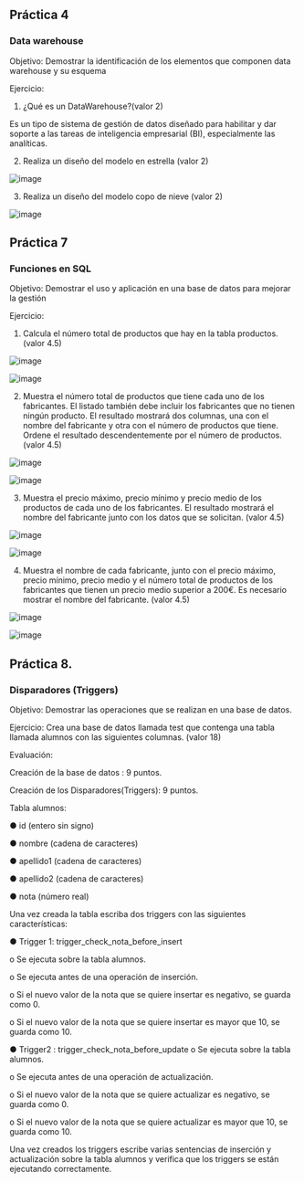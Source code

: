 
## Práctica 4
### Data warehouse

Objetivo: Demostrar la identificación de los elementos que componen data warehouse y
su esquema

Ejercicio:

1. ¿Qué es un DataWarehouse?(valor 2)

Es un tipo de sistema de gestión de datos diseñado para habilitar y dar soporte a las tareas de inteligencia empresarial (BI), especialmente las analíticas.

2. Realiza un diseño del modelo en estrella (valor 2)

![image](https://user-images.githubusercontent.com/99523872/171659243-4713f801-a4f8-455e-b0a0-0ba776f70902.png)


3. Realiza un diseño del modelo copo de nieve (valor 2)

![image](https://user-images.githubusercontent.com/99523872/171660017-01e87c64-b92b-48f1-9695-bf49d1031901.png)


## Práctica 7
### Funciones en SQL
Objetivo: Demostrar el uso y aplicación en una base de datos para mejorar la gestión

Ejercicio:

1. Calcula el número total de productos que hay en la tabla productos. (valor 4.5)

![image](https://user-images.githubusercontent.com/99523872/171661291-bcffef8c-5785-45d5-8a9e-502724f1f071.png)

![image](https://user-images.githubusercontent.com/99523872/171661379-02780419-ce99-4d30-b329-12629c017db7.png)

2. Muestra el número total de productos que tiene cada uno de los fabricantes. El listado
también debe incluir los fabricantes que no tienen ningún producto. El resultado
mostrará dos columnas, una con el nombre del fabricante y otra con el número de
productos que tiene. Ordene el resultado descendentemente por el número de
productos. (valor 4.5)

![image](https://user-images.githubusercontent.com/99523872/171666083-413627eb-44f8-4b24-823d-5b87a99ad2bc.png)

![image](https://user-images.githubusercontent.com/99523872/171666198-3145bd6e-ff28-4023-a4e9-b0a93f1e7e8d.png)

3. Muestra el precio máximo, precio mínimo y precio medio de los productos de cada
uno de los fabricantes. El resultado mostrará el nombre del fabricante junto con los
datos que se solicitan. (valor 4.5)

![image](https://user-images.githubusercontent.com/99523872/171671248-486c1d1d-e78b-414a-9ab6-b43d1995450d.png)

![image](https://user-images.githubusercontent.com/99523872/171671366-0d0f923d-5ccb-41a5-911d-e372c0cf8469.png)

4. Muestra el nombre de cada fabricante, junto con el precio máximo, precio mínimo,
precio medio y el número total de productos de los fabricantes que tienen un precio
medio superior a 200€. Es necesario mostrar el nombre del fabricante. (valor 4.5)

![image](https://user-images.githubusercontent.com/99523872/171886352-e1cc7075-464b-4585-acf0-b0f153b24b65.png)

![image](https://user-images.githubusercontent.com/99523872/171886078-f31625b9-f355-4567-9eef-fa40d225229d.png)

## Práctica 8.
### Disparadores (Triggers)

Objetivo: Demostrar las operaciones que se realizan en una base de datos.

Ejercicio: Crea una base de datos llamada test que contenga una tabla llamada
alumnos con las siguientes columnas. (valor 18)

Evaluación:

Creación de la base de datos : 9 puntos.

Creación de los Disparadores(Triggers): 9 puntos.

Tabla alumnos:

● id (entero sin signo)

● nombre (cadena de caracteres)

● apellido1 (cadena de caracteres)

● apellido2 (cadena de caracteres)

● nota (número real)

Una vez creada la tabla escriba dos triggers con las siguientes características:

● Trigger 1: trigger_check_nota_before_insert

  o Se ejecuta sobre la tabla alumnos.
  
  o Se ejecuta antes de una operación de inserción.
  
  o Si el nuevo valor de la nota que se quiere insertar es negativo, se guarda
  como 0.
  
  o Si el nuevo valor de la nota que se quiere insertar es mayor que 10, se
  guarda como 10.

● Trigger2 : trigger_check_nota_before_update
  o Se ejecuta sobre la tabla alumnos.
  
  o Se ejecuta antes de una operación de actualización.
  
  o Si el nuevo valor de la nota que se quiere actualizar es negativo, se guarda
  como 0.
  
  o Si el nuevo valor de la nota que se quiere actualizar es mayor que 10, se
  guarda como 10.
  
Una vez creados los triggers escribe varias sentencias de inserción y actualización
sobre la tabla alumnos y verifica que los triggers se están ejecutando
correctamente.
